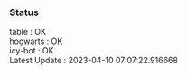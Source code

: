 ### Status


table : OK  
hogwarts : OK  
icy-bot : OK  
Latest Update : 2023-04-10 07:07:22.916668
